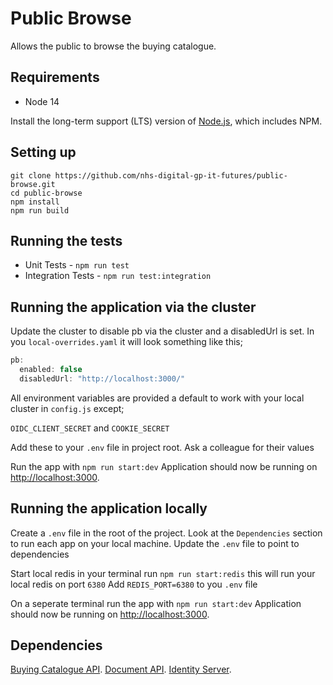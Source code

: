 # Public Browse

Allows the public to browse the buying catalogue.

## Requirements

- Node 14

Install the long-term support (LTS) version of [Node.js](https://nodejs.org/en/), which includes NPM.

## Setting up

```shell
git clone https://github.com/nhs-digital-gp-it-futures/public-browse.git
cd public-browse
npm install
npm run build
```

## Running the tests

- Unit Tests - `npm run test`
- Integration Tests - `npm run test:integration`

## Running the application via the cluster

Update the cluster to disable pb via the cluster and a disabledUrl is set. In you `local-overrides.yaml` it will look something like this;

```javascript
pb: 
  enabled: false 
  disabledUrl: "http://localhost:3000/"
```

All environment variables are provided a default to work with your local cluster in `config.js` except;

`OIDC_CLIENT_SECRET` and `COOKIE_SECRET`

Add these to your `.env` file in project root. Ask a colleague for their values

Run the app with `npm run start:dev`
Application should now be running on <http://localhost:3000>.

## Running the application locally

Create a `.env` file in the root of the project.
Look at the `Dependencies` section to run each app on your local machine.
Update the `.env` file to point to dependencies

Start local redis in your terminal run `npm run start:redis` this will run your local redis on port `6380`
Add `REDIS_PORT=6380` to you `.env` file

On a seperate terminal run the app with `npm run start:dev`
Application should now be running on <http://localhost:3000>.

## Dependencies

[Buying Catalogue API](https://github.com/nhs-digital-gp-it-futures/BuyingCatalogueService).
[Document API](https://github.com/nhs-digital-gp-it-futures/BuyingCatalogueDocumentService).
[Identity Server](https://github.com/nhs-digital-gp-it-futures/BuyingCatalogueIdentity).
